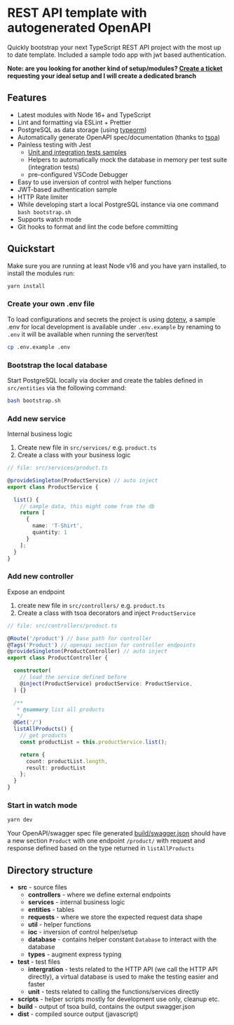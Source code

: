 
# REST API template with autogenerated OpenAPI

Quickly bootstrap your next TypeScript REST API project with the most up to date template. 
Included a sample todo app with jwt based authentication.

**Note: are you looking for another kind of setup/modules? [Create a ticket](https://github.com/nya1/ts-api-boilerplate/issues/new) requesting your ideal setup and I will create a dedicated branch**

## Features

- Latest modules with Node 16+ and TypeScript
- Lint and formatting via ESLint + Prettier
- PostgreSQL as data storage (using [typeorm](https://github.com/typeorm/typeorm/))
- Automatically generate OpenAPI spec/documentation (thanks to [tsoa](https://github.com/lukeautry/tsoa/))
- Painless testing with Jest
  - [Unit and integration tests samples](test)
  - Helpers to automatically mock the database in memory per test suite (integration tests)
  - pre-configured VSCode Debugger
- Easy to use inversion of control with helper functions
- JWT-based authentication sample
- HTTP Rate limiter
- While developing start a local PostgreSQL instance via one command `bash bootstrap.sh`
- Supports watch mode
- Git hooks to format and lint the code before committing

## Quickstart

Make sure you are running at least Node v16 and you have yarn installed, to install the modules run:

```bash
yarn install
```

### Create your own .env file

To load configurations and secrets the project is using [dotenv](https://www.npmjs.com/package/dotenv), a sample .env for local development is available under `.env.example` by renaming to `.env` it will be available when running the server/test

```bash
cp .env.example .env
```


### Bootstrap the local database

Start PostgreSQL locally via docker and create the tables defined in `src/entities` via the following command:

```bash
bash bootstrap.sh
```

### Add new service

Internal business logic

1. Create new file in `src/services/` e.g. `product.ts`
2. Create a class with your business logic

```ts
// file: src/services/product.ts

@provideSingleton(ProductService) // auto inject
export class ProductService {

  list() {
    // sample data, this might come from the db
    return [
      {
        name: 'T-Shirt',
        quantity: 1
      }
    ];
  }
}
```

### Add new controller

Expose an endpoint

1. create new file in `src/controllers/` e.g. `product.ts`
2. Create a class with tsoa decorators and inject `ProductService`

```ts
// file: src/controllers/product.ts

@Route('/product') // base path for controller
@Tags('Product') // openapi section for controller endpoints
@provideSingleton(ProductController) // auto inject
export class ProductController {

  constructor(
    // load the service defined before
    @inject(ProductService) productService: ProductService,
  ) {}

  /**
   * @summary list all products
   */
  @Get('/')
  listAllProducts() {
    // get products
    const productList = this.productService.list();

    return {
      count: productList.length,
      result: productList
    };
  }
}
```

### Start in watch mode

```bash
yarn dev
```

Your OpenAPI/swagger spec file generated [build/swagger.json](build/swagger.json) should have a new section `Product` with one endpoint `/product/` with request and response defined based on the type returned in `listAllProducts`


## Directory structure

- **src** - source files
  - **controllers** - where we define external endpoints
  - **services** - internal business logic
  - **entities** - tables
  - **requests** - where we store the expected request data shape
  - **util** - helper functions
  - **ioc** - inversion of control helper/setup
  - **database** - contains helper constant `Database` to interact with the database
  - **types** - augment express typing
- **test** - test files
  - **intergration** - tests related to the HTTP API (we call the HTTP API directly), a virtual database is used to make the testing easier and faster
  - **unit** - tests related to calling the functions/services directly
- **scripts** - helper scripts mostly for development use only, cleanup etc.
- **build** - output of tsoa build, contains the output swagger.json
- **dist** - compiled source output (javascript)
